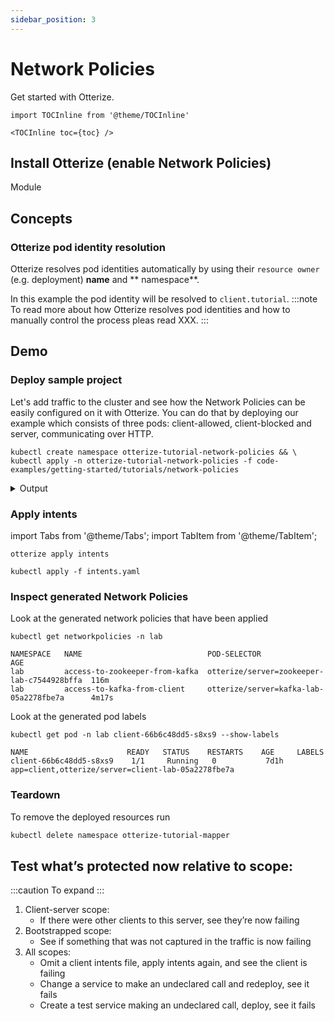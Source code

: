 ```yaml
---
sidebar_position: 3
---
```



# Network Policies

Get started with Otterize.

```mdx-code-block
import TOCInline from '@theme/TOCInline'

<TOCInline toc={toc} />
```

## Install Otterize (enable Network Policies)

Module

## Concepts

### Otterize pod identity resolution

Otterize resolves pod identities automatically by using their `resource owner` (e.g. deployment) **name** and **
namespace**.

In this example the pod identity will be resolved to `client.tutorial`.
:::note
To read more about how Otterize resolves pod identities and how to manually control the process pleas read XXX.
:::



## Demo
### Deploy sample project

Let's add traffic to the cluster and see how the Network Policies can be easily configured on it with Otterize.
You can do that by deploying our example which consists of three pods: client-allowed, client-blocked and server,
communicating over HTTP.

```shell
kubectl create namespace otterize-tutorial-network-policies && \
kubectl apply -n otterize-tutorial-network-policies -f code-examples/getting-started/tutorials/network-policies
```
<details>
<summary>Output</summary>

```shell
namespace/otterize-tutorial-network-policies created
deployment.apps/client-allowed created
deployment.apps/client-blocked created
intents.otterize.com/client-allowed created
deployment.apps/server created
service/server created
```
</details>


### Apply intents

import Tabs from '@theme/Tabs';
import TabItem from '@theme/TabItem';

<Tabs>
  <TabItem value="otterize" label="Otterize" default>

```shell
otterize apply intents
```

</TabItem>
  <TabItem value="kubectl" label="Kubectl">

```shell
kubectl apply -f intents.yaml
```

</TabItem>
</Tabs>

### Inspect generated Network Policies
Look at the generated network policies that have been applied
```shell
kubectl get networkpolicies -n lab
```
```shell
NAMESPACE   NAME                            POD-SELECTOR                                AGE
lab         access-to-zookeeper-from-kafka  otterize/server=zookeeper-lab-c7544928bffa  116m
lab         access-to-kafka-from-client     otterize/server=kafka-lab-05a2278fbe7a      4m17s
```
Look at the generated pod labels
```shell
kubectl get pod -n lab client-66b6c48dd5-s8xs9 --show-labels
```
```shell
NAME                      READY   STATUS    RESTARTS    AGE     LABELS
client-66b6c48dd5-s8xs9    1/1     Running   0           7d1h    app=client,otterize/server=client-lab-05a2278fbe7a
```
### Teardown

To remove the deployed resources run

```bash
kubectl delete namespace otterize-tutorial-mapper
```

## Test what’s protected now relative to scope:
:::caution
To expand
:::
1. Client-server scope:
    - If there were other clients to this server, see they’re now failing
2. Bootstrapped scope:
    - See if something that was not captured in the traffic is now failing
3. All scopes:
    - Omit a client intents file, apply intents again, and see the client is failing
    - Change a service to make an undeclared call and redeploy, see it fails
    - Create a test service making an undeclared call, deploy, see it fails



